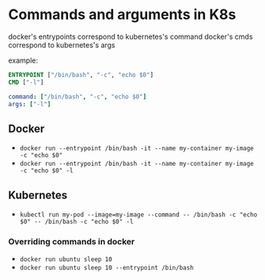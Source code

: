 # Commands and arguments in K8s

docker's entrypoints correspond to kubernetes's command
docker's cmds correspond to kubernetes's args

example:

```dockerfile
ENTRYPOINT ["/bin/bash", "-c", "echo $0"]
CMD ["-l"]
```

```yaml
command: ["/bin/bash", "-c", "echo $0"]
args: ["-l"]
```

## Docker

- `docker run --entrypoint /bin/bash -it --name my-container my-image -c "echo $0"`
- `docker run --entrypoint /bin/bash -it --name my-container my-image -c "echo $0" -l`

## Kubernetes

- `kubectl run my-pod --image=my-image --command -- /bin/bash -c "echo $0" -- /bin/bash -c "echo $0" -l`

### Overriding commands in docker

- `docker run ubuntu sleep 10`
- `docker run ubuntu sleep 10 --entrypoint /bin/bash`
